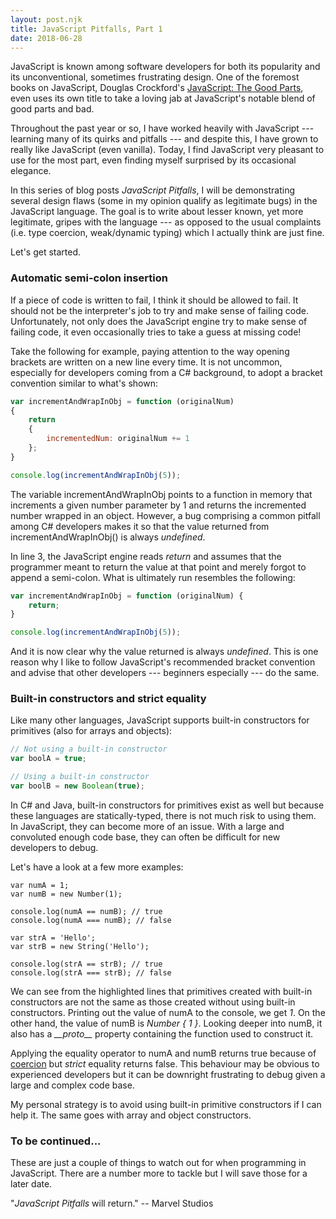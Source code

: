 ```yaml
---
layout: post.njk
title: JavaScript Pitfalls, Part 1
date: 2018-06-28
---
```


JavaScript is known among software developers for both its popularity and its unconventional, sometimes frustrating design. One of the foremost books on JavaScript, Douglas Crockford's [JavaScript: The Good Parts](https://www.goodreads.com/book/show/2998152-javascript), even uses its own title to take a loving jab at JavaScript's notable blend of good parts and bad.

Throughout the past year or so, I have worked heavily with JavaScript --- learning many of its quirks and pitfalls --- and despite this, I have grown to really like JavaScript (even vanilla). Today, I find JavaScript very pleasant to use for the most part, even finding myself surprised by its occasional elegance.

In this series of blog posts *JavaScript Pitfalls*, I will be demonstrating several design flaws (some in my opinion qualify as legitimate bugs) in the JavaScript language. The goal is to write about lesser known, yet more legitimate, gripes with the language --- as opposed to the usual complaints (i.e. type coercion, weak/dynamic typing) which I actually think are just fine.

Let's get started.

### Automatic semi-colon insertion

If a piece of code is written to fail, I think it should be allowed to fail. It should not be the interpreter's job to try and make sense of failing code. Unfortunately, not only does the JavaScript engine try to make sense of failing code, it even occasionally tries to take a guess at missing code!

Take the following for example, paying attention to the way opening brackets are written on a new line every time. It is not uncommon, especially for developers coming from a C# background, to adopt a bracket convention similar to what's shown:

```javascript
var incrementAndWrapInObj = function (originalNum)
{
    return
    {
        incrementedNum: originalNum += 1
    };
}

console.log(incrementAndWrapInObj(5));
```

The variable incrementAndWrapInObj points to a function in memory that increments a given number parameter by 1 and returns the incremented number wrapped in an object. However, a bug comprising a common pitfall among C# developers makes it so that the value returned from incrementAndWrapInObj() is always *undefined*.

In line 3, the JavaScript engine reads *return* and assumes that the programmer meant to return the value at that point and merely forgot to append a semi-colon. What is ultimately run resembles the following:

```javascript
var incrementAndWrapInObj = function (originalNum) {
    return;
}

console.log(incrementAndWrapInObj(5));
```

And it is now clear why the value returned is always *undefined*. This is one reason why I like to follow JavaScript's recommended bracket convention and advise that other developers --- beginners especially --- do the same.

### Built-in constructors and strict equality

Like many other languages, JavaScript supports built-in constructors for primitives (also for arrays and objects):

```javascript
// Not using a built-in constructor
var boolA = true;

// Using a built-in constructor
var boolB = new Boolean(true);
```

In C# and Java, built-in constructors for primitives exist as well but because these languages are statically-typed, there is not much risk to using them. In JavaScript, they can become more of an issue. With a large and convoluted enough code base, they can often be difficult for new developers to debug.

Let's have a look at a few more examples:

```javascript/3-4,9-10
var numA = 1;
var numB = new Number(1);

console.log(numA == numB); // true
console.log(numA === numB); // false

var strA = 'Hello';
var strB = new String('Hello');

console.log(strA == strB); // true
console.log(strA === strB); // false
```

We can see from the highlighted lines that primitives created with built-in constructors are not the same as those created without using built-in constructors. Printing out the value of numA to the console, we get *1*. On the other hand, the value of numB is *Number { 1 }*. Looking deeper into numB, it also has a *\_\_proto\_\_* property containing the function used to construct it.

Applying the equality operator to numA and numB returns true because of [coercion](/posts/2017/coercion-in-javascript) but *strict* equality returns false. This behaviour may be obvious to experienced developers but it can be downright frustrating to debug given a large and complex code base.

My personal strategy is to avoid using built-in primitive constructors if I can help it. The same goes with array and object constructors.

### To be continued...

These are just a couple of things to watch out for when programming in JavaScript. There are a number more to tackle but I will save those for a later date.

"*JavaScript Pitfalls* will return." -- Marvel Studios
